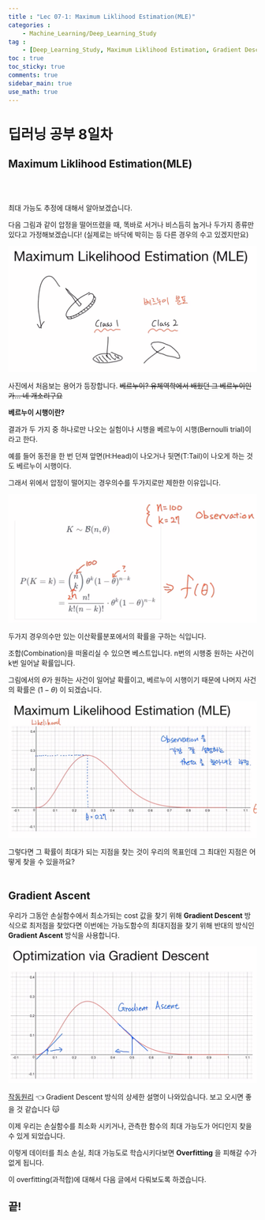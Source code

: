 ```yaml
---
title : "Lec 07-1: Maximum Liklihood Estimation(MLE)"
categories :
    - Machine_Learning/Deep_Learning_Study
tag :
    - [Deep_Learning_Study, Maximum Liklihood Estimation, Gradient Descent, Gradient Ascent]
toc : true
toc_sticky: true
comments: true
sidebar_main: true
use_math: true
---
```


# 딥러닝 공부 8일차
## Maximum Liklihood Estimation(MLE)
<br>
<br>

최대 가능도 추정에 대해서 알아보겠습니다. 

다음 그림과 같이 압정을 떨어뜨렸을 때, 똑바로 서거나 비스듬히 눕거나 두가지 종류만 있다고 가정해보겠습니다! 
(실제로는 바닥에 박히는 등 다른 경우의 수고 있겠지만요)

<p align="center"><img src="/MYPICS/lec07/bern.png" width = "600" ></p>

사진에서 처음보는 용어가 등장합니다.
~~베르누이? 유체역학에서 배웠던 그 베르누이인가... 네 개소리구요~~

**베르누이 시행이란?**

결과가 두 가지 중 하나로만 나오는 실험이나 시행을 베르누이 시행(Bernoulli trial)이라고 한다.

예를 들어 동전을 한 번 던져 앞면(H:Head)이 나오거나 뒷면(T:Tail)이 나오게 하는 것도 베르누이 시행이다.

그래서 위에서 압정이 떨어지는 경우의수를 두가지로만 제한한 이유입니다.

<p align="center"><img src="/MYPICS/lec07/combination.png" width = "600" ></p>

두가지 경우의수만 있는 이산확률분포에서의 확률을 구하는 식입니다.

조합(Combination)을 떠올리실 수 있으면 베스트입니다.
n번의 시행중 원하는 사건이 k번 일어날 확률입니다.

그림에서의 $\theta$가 원하는 사건이 일어날 확률이고, 베르누이 시행이기 때문에 나머지 사건의 확률은 $(1-\theta)$ 이 되겠습니다.

 <p align="center"><img src="/MYPICS/lec07/func.png" width = "600" ></p>

그렇다면 그 확률이 최대가 되는 지점을 찾는 것이 우리의 목표인데 그 최대인 지점은 어떻게 찾을 수 있을까요?
<br>
<br>

## Gradient Ascent

우리가 그동안 손실함수에서 최소가되는 cost 값을 찾기 위해 **Gradient Descent** 방식으로 최저점을 찾았다면 이번에는 가능도함수의 최대지점을 찾기 위해 반대의 방식인 **Gradient Ascent** 방식을 사용합니다.

<p align="center"><img src="/MYPICS/lec07/ga.png" width = "600" ></p>

[작동원리] 👈 Gradient Descent 방식의 상세한 설명이 나와있습니다. 보고 오시면 좋을 것 같습니다 😽

[작동원리]:https://yuchulnote.github.io/deep_learning_study/Lab07-2/#%EC%86%90%EC%8B%A4%ED%95%A8%EC%88%98%EC%9D%98-%EC%9E%91%EB%8F%99%EC%9B%90%EB%A6%AC

이제 우리는 손실함수를 최소화 시키거나, 관측한 함수의 최대 가능도가 어디인지 찾을 수 있게 되었습니다.

이렇게 데이터를 최소 손실, 최대 가능도로 학습시키다보면 **Overfitting** 을 피해갈 수가 없게 됩니다.

이 overfitting(과적합)에 대해서 다음 글에서 다뤄보도록 하겠습니다.

## 끝!